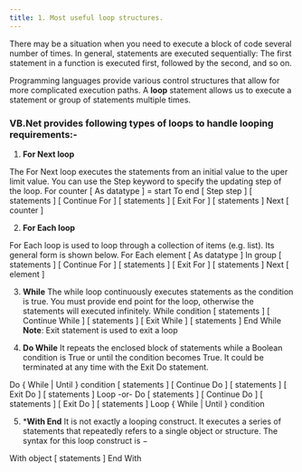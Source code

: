 ```yaml
---
title: 1. Most useful loop structures.
---
```

There may be a situation when you need to execute a block of code several number of times. In general, statements are executed sequentially: The first statement in a function is executed first, followed by the second, and so on.

Programming languages provide various control structures that allow for more complicated execution paths.
A **loop** statement allows us to execute a statement or group of statements multiple times.

### VB.Net provides following types of loops to handle looping requirements:-

1.  **For Next loop**

The For Next loop executes the statements from an initial value to the uper limit value. You can use the Step keyword to specify the updating step of the loop.
For counter [ As datatype ] = start To end [ Step step ]
   [ statements ]
   [ Continue For ]
   [ statements ]
   [ Exit For ]
   [ statements ]
Next [ counter ]

2. **For Each loop**

For Each loop is used to loop through a collection of items (e.g. list). Its general form is shown below.
For Each element [ As datatype ] In group
   [ statements ]
   [ Continue For ]
   [ statements ]
   [ Exit For ]
   [ statements ]
Next [ element ]

3. **While**
The while loop continuously executes statements as the condition is true. You must provide end point for the loop, otherwise the statements will executed infinitely.
While condition
   [ statements ]
   [ Continue While ]
   [ statements ]
   [ Exit While ]
   [ statements ]
End While
**Note**: Exit statement is used to exit a loop

4. **Do While**
It repeats the enclosed block of statements while a Boolean condition is True or until the condition becomes True. It could be terminated at any time with the Exit Do statement.

Do { While | Until } condition
   [ statements ]
   [ Continue Do ]
   [ statements ]
   [ Exit Do ]
   [ statements ]
Loop
-or-
Do
   [ statements ]
   [ Continue Do ]
   [ statements ]
   [ Exit Do ]
   [ statements ]
Loop { While | Until } condition

5. ***With End**
It is not exactly a looping construct. It executes a series of statements that repeatedly refers to a single object or structure.
The syntax for this loop construct is −

With object
   [ statements ]
End With
